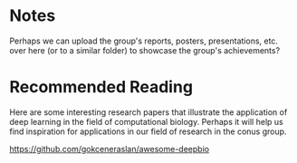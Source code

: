 # Notes

Perhaps we can upload the group's reports, posters, presentations, etc. over here (or to a similar folder) to showcase the group's achievements?

# Recommended Reading

Here are some interesting research papers that illustrate the application of deep learning in the field of computational biology. Perhaps it will help us find inspiration for applications in our field of research in the conus group. 

https://github.com/gokceneraslan/awesome-deepbio
